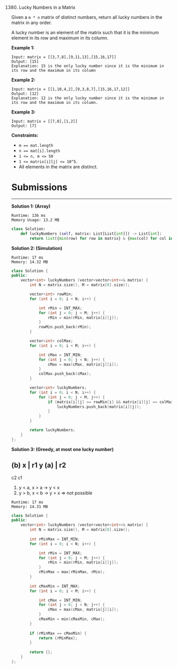 1380. Lucky Numbers in a Matrix

Given a `m * n` matrix of distinct numbers, return all lucky numbers in the matrix in any order.

A lucky number is an element of the matrix such that it is the minimum element in its row and maximum in its column.

 

**Example 1:**
```
Input: matrix = [[3,7,8],[9,11,13],[15,16,17]]
Output: [15]
Explanation: 15 is the only lucky number since it is the minimum in its row and the maximum in its column
```

**Example 2:**
```
Input: matrix = [[1,10,4,2],[9,3,8,7],[15,16,17,12]]
Output: [12]
Explanation: 12 is the only lucky number since it is the minimum in its row and the maximum in its column.
```

**Example 3:**
```
Input: matrix = [[7,8],[1,2]]
Output: [7]
```

**Constraints:**

* `m == mat.length`
* `n == mat[i].length`
* `1 <= n, m <= 50`
* `1 <= matrix[i][j] <= 10^5`.
* All elements in the matrix are distinct.

# Submissions
---
**Solution 1: (Array)**
```
Runtime: 136 ms
Memory Usage: 13.2 MB
```
```python
class Solution:
    def luckyNumbers (self, matrix: List[List[int]]) -> List[int]:
        return list({min(row) for row in matrix} & {max(col) for col in zip(*matrix)})
```

**Solution 2: (Simulation)**
```
Runtime: 17 ms
Memory: 14.32 MB
```
```c++
class Solution {
public:
    vector<int> luckyNumbers (vector<vector<int>>& matrix) {
        int N = matrix.size(), M = matrix[0].size();

        vector<int> rowMin;
        for (int i = 0; i < N; i++) {

            int rMin = INT_MAX;
            for (int j = 0; j < M; j++) {
                rMin = min(rMin, matrix[i][j]);
            }
            rowMin.push_back(rMin);
        }

        vector<int> colMax;
        for (int i = 0; i < M; i++) {

            int cMax = INT_MIN;
            for (int j = 0; j < N; j++) {
                cMax = max(cMax, matrix[j][i]);
            }
            colMax.push_back(cMax);
        }

        vector<int> luckyNumbers;
        for (int i = 0; i < N; i++) {
            for (int j = 0; j < M; j++) {
                if (matrix[i][j] == rowMin[i] && matrix[i][j] == colMax[j]) {
                    luckyNumbers.push_back(matrix[i][j]);
                }
            }
        }

        return luckyNumbers;
    }
};
```

**Solution 3: (Greedy, at most one lucky number)**

   (b)   x  |  r1
    y   (a) |  r2
  ---------  
   c2   c1

1. y < a, x > a
 -> y < x
2. y > b, x < b
 -> y > x
=> not possible
```
Runtime: 17 ms
Memory: 14.31 MB
```
```c++
class Solution {
public:
    vector<int> luckyNumbers (vector<vector<int>>& matrix) {
        int N = matrix.size(), M = matrix[0].size();
        
        int rMinMax = INT_MIN;
        for (int i = 0; i < N; i++) {

            int rMin = INT_MAX;
            for (int j = 0; j < M; j++) {
                rMin = min(rMin, matrix[i][j]);
            }
            rMinMax = max(rMinMax, rMin);
        }
        
        int cMaxMin = INT_MAX;
        for (int i = 0; i < M; i++) {

            int cMax = INT_MIN;
            for (int j = 0; j < N; j++) {
                cMax = max(cMax, matrix[j][i]);
            }
            cMaxMin = min(cMaxMin, cMax);
        }
        
        if (rMinMax == cMaxMin) {
            return {rMinMax};
        }
        
        return {};
    }
};
```
